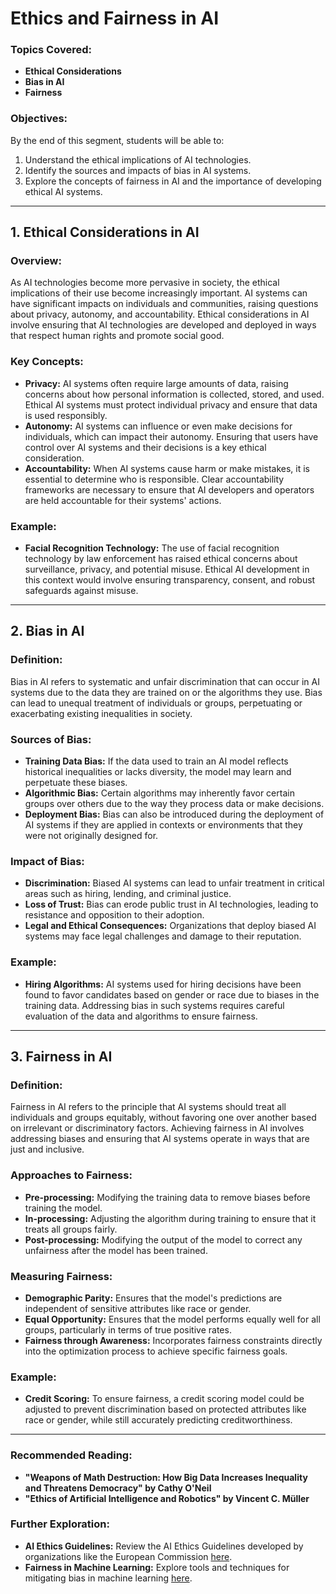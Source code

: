 # Ethics and Fairness in AI


### Topics Covered:
- **Ethical Considerations**
- **Bias in AI**
- **Fairness**

### Objectives:
By the end of this segment, students will be able to:
1. Understand the ethical implications of AI technologies.
2. Identify the sources and impacts of bias in AI systems.
3. Explore the concepts of fairness in AI and the importance of developing ethical AI systems.

---

## 1. Ethical Considerations in AI

### Overview:
As AI technologies become more pervasive in society, the ethical implications of their use become increasingly important. AI systems can have significant impacts on individuals and communities, raising questions about privacy, autonomy, and accountability. Ethical considerations in AI involve ensuring that AI technologies are developed and deployed in ways that respect human rights and promote social good.

### Key Concepts:
- **Privacy:** AI systems often require large amounts of data, raising concerns about how personal information is collected, stored, and used. Ethical AI systems must protect individual privacy and ensure that data is used responsibly.
- **Autonomy:** AI systems can influence or even make decisions for individuals, which can impact their autonomy. Ensuring that users have control over AI systems and their decisions is a key ethical consideration.
- **Accountability:** When AI systems cause harm or make mistakes, it is essential to determine who is responsible. Clear accountability frameworks are necessary to ensure that AI developers and operators are held accountable for their systems' actions.

### Example:
- **Facial Recognition Technology:** The use of facial recognition technology by law enforcement has raised ethical concerns about surveillance, privacy, and potential misuse. Ethical AI development in this context would involve ensuring transparency, consent, and robust safeguards against misuse.

---

## 2. Bias in AI

### Definition:
Bias in AI refers to systematic and unfair discrimination that can occur in AI systems due to the data they are trained on or the algorithms they use. Bias can lead to unequal treatment of individuals or groups, perpetuating or exacerbating existing inequalities in society.

### Sources of Bias:
- **Training Data Bias:** If the data used to train an AI model reflects historical inequalities or lacks diversity, the model may learn and perpetuate these biases.
- **Algorithmic Bias:** Certain algorithms may inherently favor certain groups over others due to the way they process data or make decisions.
- **Deployment Bias:** Bias can also be introduced during the deployment of AI systems if they are applied in contexts or environments that they were not originally designed for.

### Impact of Bias:
- **Discrimination:** Biased AI systems can lead to unfair treatment in critical areas such as hiring, lending, and criminal justice.
- **Loss of Trust:** Bias can erode public trust in AI technologies, leading to resistance and opposition to their adoption.
- **Legal and Ethical Consequences:** Organizations that deploy biased AI systems may face legal challenges and damage to their reputation.

### Example:
- **Hiring Algorithms:** AI systems used for hiring decisions have been found to favor candidates based on gender or race due to biases in the training data. Addressing bias in such systems requires careful evaluation of the data and algorithms to ensure fairness.

---

## 3. Fairness in AI

### Definition:
Fairness in AI refers to the principle that AI systems should treat all individuals and groups equitably, without favoring one over another based on irrelevant or discriminatory factors. Achieving fairness in AI involves addressing biases and ensuring that AI systems operate in ways that are just and inclusive.

### Approaches to Fairness:
- **Pre-processing:** Modifying the training data to remove biases before training the model.
- **In-processing:** Adjusting the algorithm during training to ensure that it treats all groups fairly.
- **Post-processing:** Modifying the output of the model to correct any unfairness after the model has been trained.

### Measuring Fairness:
- **Demographic Parity:** Ensures that the model's predictions are independent of sensitive attributes like race or gender.
- **Equal Opportunity:** Ensures that the model performs equally well for all groups, particularly in terms of true positive rates.
- **Fairness through Awareness:** Incorporates fairness constraints directly into the optimization process to achieve specific fairness goals.

### Example:
- **Credit Scoring:** To ensure fairness, a credit scoring model could be adjusted to prevent discrimination based on protected attributes like race or gender, while still accurately predicting creditworthiness.

---

### Recommended Reading:
- **"Weapons of Math Destruction: How Big Data Increases Inequality and Threatens Democracy" by Cathy O'Neil**
- **"Ethics of Artificial Intelligence and Robotics" by Vincent C. Müller**

### Further Exploration:
- **AI Ethics Guidelines:** Review the AI Ethics Guidelines developed by organizations like the European Commission [here](https://ec.europa.eu/digital-strategy/en/ai-ethics-guidelines).
- **Fairness in Machine Learning:** Explore tools and techniques for mitigating bias in machine learning [here](https://fairmlbook.org/).
